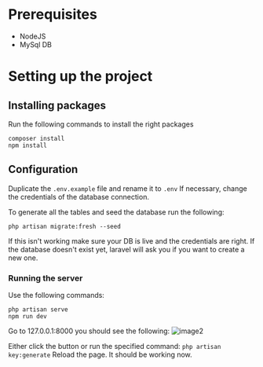 # Prerequisites
* NodeJS
* MySql DB

# Setting up the project

## Installing packages
Run the following commands to install the right packages
```
composer install
npm install
```

## Configuration
Duplicate the `.env.example` file and rename it to `.env`
If necessary, change the credentials of the database connection.

To generate all the tables and seed the database run the following:
```
php artisan migrate:fresh --seed
```

If this isn't working make sure your DB is live and the credentials are right.
If the database doesn't exist yet, laravel will ask you if you want to create a new one.

### Running the server
Use the following commands:
```
php artisan serve
npm run dev
```
Go to 127.0.0.1:8000 you should see the following:
![image2](https://github.com/user-attachments/assets/0d81419d-9125-4e72-a3a6-4e4d71f94ef4)



Either click the button or run the specified command: `php artisan key:generate`
Reload the page. It should be working now.
